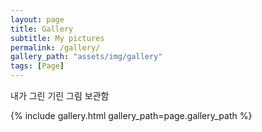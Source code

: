 ```yaml
---
layout: page
title: Gallery
subtitle: My pictures
permalink: /gallery/
gallery_path: "assets/img/gallery"
tags: [Page]
---
```


내가 그린 기린 그림 보관함


{% include gallery.html gallery_path=page.gallery_path %}

